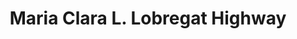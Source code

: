 ---
title: "Maria Clara L. Lobregat Highway"
url: /zamboanga-city/maria-clara-l-lobregat-highway/
shop: general
---